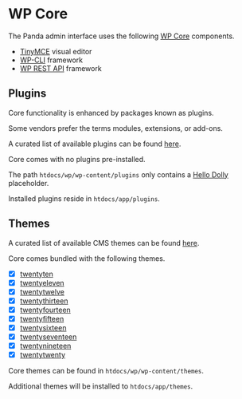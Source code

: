 # WP Core

The Panda admin interface uses the following [WP Core] components.

* [TinyMCE] visual editor
* [WP-CLI] framework
* [WP REST API] framework

[WP Core]: https://make.wordpress.org/core/handbook/ "WordPress Core Contributor Handbook"
[TinyMCE]: https://github.com/tinymce/tinymce "TinyMCE on GitHub"
[WP-CLI]: https://github.com/wp-cli/wp-cli "WP-CLI on GitHub"
[WP REST API]: https://developer.wordpress.org/rest-api/ "WordPress REST API Handbook"

## Plugins

Core functionality is enhanced by packages known as plugins.

Some vendors prefer the terms modules, extensions, or add-ons.

A curated list of available plugins can be found [here][wp-plugins].

Core comes with no plugins pre-installed.

The path `htdocs/wp/wp-content/plugins` only contains a [Hello Dolly] placeholder.

Installed plugins reside in `htdocs/app/plugins`.

[wp-plugins]: https://wordpress.org/plugins/ "WordPress.org Plugin Directory"
[Hello Dolly]: https://wordpress.org/plugins/hello-dolly/ "Hello Dolly WordPress Plugin"

## Themes

A curated list of available CMS themes can be found [here][wp-themes].

[wp-themes]: https://wordpress.org/themes/ "WordPress.org Theme Directory"

Core comes bundled with the following themes.

* [x] [twentyten]
* [x] [twentyeleven]
* [x] [twentytwelve]
* [x] [twentythirteen]
* [x] [twentyfourteen]
* [x] [twentyfifteen]
* [x] [twentysixteen]
* [x] [twentyseventeen]
* [x] [twentynineteen]
* [x] [twentytwenty]

[twentyten]: https://wordpress.org/themes/twentyten/ "Twenty Ten By WordPress.org"
[twentyeleven]: https://wordpress.org/themes/twentyeleven/ "Twenty Eleven By WordPress.org"
[twentytwelve]: https://wordpress.org/themes/twentytwelve/ "Twenty Twelve By WordPress.org"
[twentythirteen]: https://wordpress.org/themes/twentythirteen/ "Twenty Thirteen By WordPress.org"
[twentyfourteen]: https://wordpress.org/themes/twentyfourteen/ "Twenty Fourteen By WordPress.org"
[twentyfifteen]: https://wordpress.org/themes/twentyfifteen/ "Twenty Fifteen By WordPress.org"
[twentysixteen]: https://wordpress.org/themes/twentysixteen/ "Twenty Sixteen By WordPress.org"
[twentyseventeen]: https://wordpress.org/themes/twentyseventeen/ "Twenty Seventeen By WordPress.org"
[twentynineteen]: https://wordpress.org/themes/twentynineteen/ "Twenty Nineteen By WordPress.org"
[twentytwenty]: https://wordpress.org/themes/twentytwenty/ "Twenty Twenty By WordPress.org"

Core themes can be found in `htdocs/wp/wp-content/themes`.

Additional themes will be installed to `htdocs/app/themes`.

